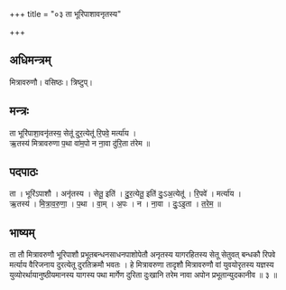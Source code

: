 +++
title = "०३ ता भूरिपाशावनृतस्य"

+++
## अधिमन्त्रम्
मित्रावरुणौ। वसिष्ठः। त्रिष्टुप्।

## मन्त्रः
ता भूरि॑पाशा॒वनृ॑तस्य॒ सेतू॑ दुर॒त्येतू॑ रि॒पवे॒ मर्त्या॑य ।  
ऋ॒तस्य॑ मित्रावरुणा प॒था वा॑म॒पो न ना॒वा दु॑रि॒ता त॑रेम ॥

## पदपाठः
ता । भूरि॑ऽपाशौ । अनृ॑तस्य । सेतू॒ इति॑ । दु॒र॒त्येतू॒ इति॑ दुः॒ऽअ॒त्येतू॑ । रि॒पवे॑ । मर्त्या॑य ।  
ऋ॒तस्य॑ । मि॒त्रा॒व॒रु॒णा॒ । प॒था । वा॒म् । अ॒पः । न । ना॒वा । दुः॒ऽइ॒ता । त॒रे॒म॒ ॥

## भाष्यम्
ता तौ मित्रावरुणौ भूरिपाशौ प्रभूतबन्धनसाधनपाशोपेतौ अनृतस्य यागरहितस्य सेतू सेतुवत् बन्धकौ रिपवे मर्त्याय वैरिजनाय दुरत्येतू दुरतिक्रमौ भवतः । हे मित्रावरुणा तादृशौ मित्रावरुणौ वां युवयोरृतस्य यज्ञस्य युव्योरर्थायानुष्ठीयमानस्य यागस्य पथा मार्गेण दुरिता दुःखानि तरेम नावा अपोन प्रभूतान्युदकानीव ॥ ३ ॥